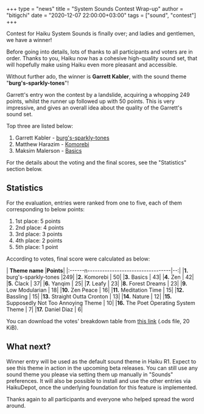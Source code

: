 +++
type = "news"
title = "System Sounds Contest Wrap-up"
author = "bitigchi"
date = "2020-12-07 22:00:00+03:00"
tags = ["sound", "contest"]
+++

Contest for Haiku System Sounds is finally over; and ladies and gentlemen, we have a winner!

Before going into details, lots of thanks to all participants and voters are in order. Thanks to you, Haiku now has a cohesive high-quality sound set, that will hopefully make using Haiku even more pleasant and accessible.

Without further ado, the winner is **Garrett Kabler**, with the sound theme "**burg's-sparkly-tones**"!

Garrett's entry won the contest by a landslide, acquiring a whopping 249 points, whilst the runner up followed up with 50 points. This is very impressive, and gives an overall idea about the quality of the Garrett's sound set.

Top three are listed below:

1. Garrett Kabler - [burg's-sparkly-tones](/files/sound-contest/garrett_kabler_burgs-sparkly-tones.zip)
2. Matthew Harazim - [Komorebi](/files/sound-contest/bearlyMatt-Komorebi.zip)
3. Maksim Malerson - [Basics](/files/sound-contest/maksim_malerson_Basics.zip)

For the details about the voting and the final scores, see the "Statistics" section below.

## Statistics

For the evaluation, entries were ranked from one to five, each of them corresponding to below points:

1. 1st place: 5 points
2. 2nd place: 4 points
3. 3rd place: 3 points
4. 4th place: 2 points
5. 5th place: 1 point

According to votes, final score were calculated as below:

| **Theme name**                    |**Points**|
|:------n----------------------------------|--:|
|**1.** burg's-sparkly-tones               |249|
|**2.** Komorebi                           | 50|
|**3.** Basics                             | 43|
|**4.** Zen                                | 42|
|**5.** Clack                              | 37|
|**6.** Yanqim                             | 25|
|**7.** Leafy                              | 23|
|**8.** Forest Dreams                      | 23|
|**9.** Low Modularian                     | 18|
|**10.** Zen Peace                         | 16|
|**11.** Meditation Time                   | 15|
|**12.** Bassling                          | 15|
|**13.** Straight Outta Cronton            | 13|
|**14.** Nature                            | 12|
|**15.** Supposedly Not Too Annoying Theme | 10|
|**16.** The Poet Operating System Theme   |  7|
|**17.** Daniel Diaz                       |  6|

You can download the votes' breakdown table from [this link](/files/sound-contest/sound_contest_cotes.ods) (.ods file, 20 KiB).

## What next?

Winner entry will be used as the default sound theme in Haiku R1. Expect to see this theme in action in the upcoming beta releases. You can still use any sound theme you please via setting them up manually in "Sounds" preferences. It will also be possible to install and use the other entries via HaikuDepot, once the underlying foundation for this feature is implemented.

Thanks again to all participants and everyone who helped spread the word around.
